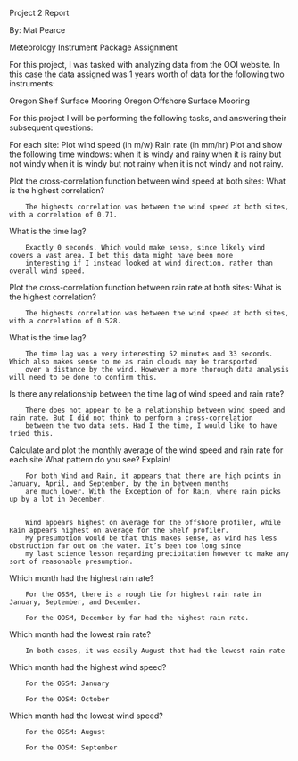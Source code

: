 Project 2 Report

By: Mat Pearce

Meteorology Instrument Package Assignment


For this project, I was tasked with analyzing data from the OOI website. In this case the data assigned was 1 years worth of data for the following two instruments:

Oregon Shelf Surface Mooring
Oregon Offshore Surface Mooring

For this project I will be performing the following tasks, and answering their subsequent questions:

For each site:
Plot wind speed (in m/w)
Rain rate (in mm/hr)
Plot and show the following time windows:
when it is windy and rainy
when it is rainy but not windy
when it is windy but not rainy
when it is not windy and not rainy.

Plot the cross-correlation function between wind speed at both sites:
What is the highest correlation?

        The highests correlation was between the wind speed at both sites, with a correlation of 0.71.


What is the time lag?

        Exactly 0 seconds. Which would make sense, since likely wind covers a vast area. I bet this data might have been more
        interesting if I instead looked at wind direction, rather than overall wind speed.


Plot the cross-correlation function between rain rate at both sites:
What is the highest correlation?

        The highests correlation was between the wind speed at both sites, with a correlation of 0.528.

        

What is the time lag?

        The time lag was a very interesting 52 minutes and 33 seconds. Which also makes sense to me as rain clouds may be transported
        over a distance by the wind. However a more thorough data analysis will need to be done to confirm this.


Is there any relationship between the time lag of wind speed and rain rate?

        There does not appear to be a relationship between wind speed and rain rate. But I did not think to perform a cross-correlation
        between the two data sets. Had I the time, I would like to have tried this.


Calculate and plot the monthly average of the wind speed and rain rate for each site
What pattern do you see? Explain!

        For both Wind and Rain, it appears that there are high points in January, April, and September, by the in between months
        are much lower. With the Exception of for Rain, where rain picks up by a lot in December.


        Wind appears highest on average for the offshore profiler, while Rain appears highest on average for the Shelf profiler.
        My presumption would be that this makes sense, as wind has less obstruction far out on the water. It’s been too long since
        my last science lesson regarding precipitation however to make any sort of reasonable presumption.


Which month had the highest rain rate?
                        
        For the OSSM, there is a rough tie for highest rain rate in January, September, and December.

        For the OOSM, December by far had the highest rain rate.

                        

Which month had the lowest rain rate?
                        

        In both cases, it was easily August that had the lowest rain rate

        

Which month had the highest wind speed?

        For the OSSM: January

        For the OOSM: October

                        

Which month had the lowest wind speed?

        For the OSSM: August

        For the OOSM: September




